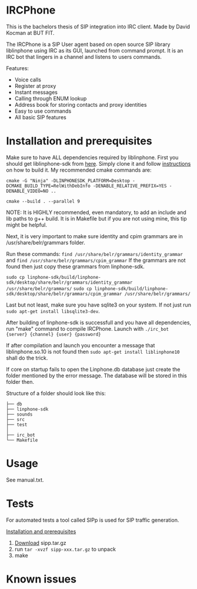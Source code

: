 # IRCPhone

This is the bachelors thesis of SIP integration into IRC client. Made by David Kocman at BUT FIT.

The IRCPhone is a SIP User agent based on open source SIP library liblinphone using IRC as its GUI, launched from command prompt. It is an IRC bot that lingers in a channel and listens to users commands.

Features:
- Voice calls
- Register at proxy
- Instant messages
- Calling through ENUM lookup
- Address book for storing contacts and proxy identities
- Easy to use commands
- All basic SIP features

# Installation and prerequisites

Make sure to have ALL dependencies required by liblinphone.
First you should get liblinphone-sdk from [here](https://www.linphone.org/technical-corner/liblinphone). Simply clone it and follow [instructions](https://gitlab.linphone.org/BC/public/linphone-sdk) on how to build it. My recommended cmake commands are:

`cmake -G "Ninja" -DLINPHONESDK_PLATFORM=Desktop -DCMAKE_BUILD_TYPE=RelWithDebInfo -DENABLE_RELATIVE_PREFIX=YES -DENABLE_VIDEO=NO ..`

`cmake --build . --parallel 9`

NOTE: It is HIGHLY recommended, even mandatory, to add an include and lib paths to g++ build. It is in Makefile but if you are not using mine, this tip might be helpful.

Next, it is very important to make sure identity and cpim grammars are in /usr/share/belr/grammars folder.

Run these commands: `find /usr/share/belr/grammars/identity_grammar` and `find /usr/share/belr/grammars/cpim_grammar`
If the grammars are not found then just copy these grammars from linphone-sdk.

`sudo cp linphone-sdk/build/linphone-sdk/desktop/share/belr/grammars/identity_grammar /usr/share/belr/grammars/`
`sudo cp linphone-sdk/build/linphone-sdk/desktop/share/belr/grammars/cpim_grammar /usr/share/belr/grammars/`

Last but not least, make sure you have sqlite3 on your system.
If not just run `sudo apt-get install libsqlite3-dev`.

After building of linphone-sdk is successfull and you have all dependencies, run "make" command to compile IRCPhone. 
Launch with
`./irc_bot {server} {channel} {user} {password}` 

If after compilation and launch you encounter a message that liblinphone.so.10 is not found then `sudo apt-get install liblinphone10` shall do the trick.

If core on startup fails to open the Linphone.db database just create the folder mentioned by the error message. The database will be stored in this folder then. 

Structure of a folder should look like this:
```
├── db
├── linphone-sdk
├── sounds
├── src
├── test
│ 
├── irc_bot
└── Makefile
```

# Usage

See manual.txt.

# Tests

For automated tests a tool called SIPp is used for SIP traffic generation.

[Installation and prerequisites](https://sipp.readthedocs.io/en/latest/installation.html)

1. [Download](https://sourceforge.net/projects/sipp/files/) sipp.tar.gz
2. run `tar -xvzf sipp-xxx.tar.gz` to unpack
3. make

# Known issues

